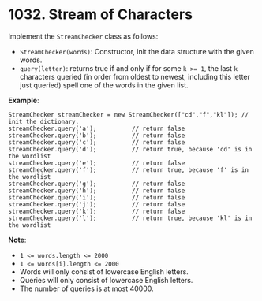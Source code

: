 # 1032. Stream of Characters

Implement the `StreamChecker` class as follows:

- `StreamChecker(words)`: Constructor, init the data structure with the given words.
- `query(letter)`: returns true if and only if for some `k >= 1`, the last `k` characters queried (in order from oldest to newest, including this letter just queried) spell one of the words in the given list.
 

**Example**:

```
StreamChecker streamChecker = new StreamChecker(["cd","f","kl"]); // init the dictionary.
streamChecker.query('a');          // return false
streamChecker.query('b');          // return false
streamChecker.query('c');          // return false
streamChecker.query('d');          // return true, because 'cd' is in the wordlist
streamChecker.query('e');          // return false
streamChecker.query('f');          // return true, because 'f' is in the wordlist
streamChecker.query('g');          // return false
streamChecker.query('h');          // return false
streamChecker.query('i');          // return false
streamChecker.query('j');          // return false
streamChecker.query('k');          // return false
streamChecker.query('l');          // return true, because 'kl' is in the wordlist
```
 
**Note**:

- `1 <= words.length <= 2000`
- `1 <= words[i].length <= 2000`
- Words will only consist of lowercase English letters.
- Queries will only consist of lowercase English letters.
- The number of queries is at most 40000.